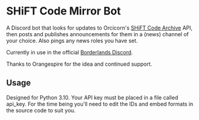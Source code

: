 # SHiFT Code Mirror Bot

A Discord bot that looks for updates to Orcicorn's [SHiFT Code Archive](https://shift.orcicorn.com/) API, then posts and publishes announcements for them in a (news) channel of your choice. Also pings any news roles you have set.

Currently in use in the official [Borderlands Discord](discord.gg/borderlands).

Thanks to Orangespire for the idea and continued support.

## Usage

Designed for Python 3.10. Your API key must be placed in a file called api_key. For the time being you'll need to edit the IDs and embed formats in the source code to suit you.
